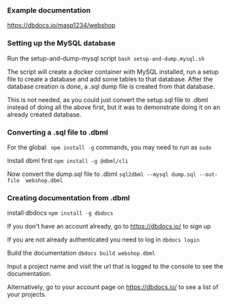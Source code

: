 ### Example documentation

https://dbdocs.io/masp1234/webshop

### Setting up the MySQL database

Run the setup-and-dump-mysql script ```bash setup-and-dump.mysql.sh```

The script will create a docker container with MySQL installed, run a setup file to create a database and add some tables to that database. After the database creation is done, a .sql dump file is created from that database.

This is not needed, as you could just convert the setup.sql file to .dbml instead of doing all the above first, but it was to demonstrate doing it on an already created database.

### Converting a .sql file to .dbml

For the global ``` npm install -g``` commands, you may need to run as ```sudo```

Install dbml first ```npm install -g @dbml/cli```

Now convert the dump.sql file to .dbml ```sql2dbml --mysql dump.sql --out-file  webshop.dbml```


### Creating documentation from .dbml

install dbdocs ```npm install -g dbdocs```

If you don't have an account already, go to https://dbdocs.io/ to sign up

If you are not already authenticated you need to log in ```dbdocs login```

Build the documentation ```dbdocs build webshop.dbml```

Input a project name and visit the url that is logged to the console to see the documentation. 

Alternatively, go to your account page on https://dbdocs.io/ to see a list of your projects.

